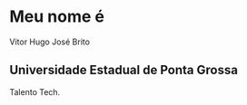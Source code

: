 <!DOCTYPE html>
<html>
<head>
<title>Page Title</title>
</head>
<body>

<h1>Meu nome é</h1>
<p>Vitor Hugo José Brito</p>
<h2>Universidade Estadual de Ponta Grossa</h2>
<p>Talento Tech.</p>

</body>
</html>



